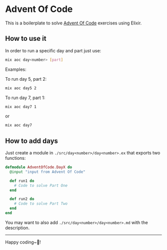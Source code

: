 # Advent Of Code

This is a boilerplate to solve [Advent Of Code](https://adventofcode.com) exercises using Elixir.

## How to use it

In order to run a specific day and part just use:

```bash
mix aoc day<number> [part]
```

Examples:

To run day 5, part 2:

```bash
mix aoc day5 2
```

To run day 7, part 1:

```bash
mix aoc day7 1
```

or

```bash
mix aoc day7
```

## How to add days

Just create a module in `./src/day<number>/day<number>.ex` that exports two functions:

```elixir
defmodule AdventOfCode.DayX do
  @input "input from Advent Of Code"

  def run1 do
    # Code to solve Part One
  end

  def run2 do
    # Code to solve Part Two
  end
end
```

You may want to also add `./src/day<number>/day<number>.md` with the description.

---

Happy coding~🎄!
